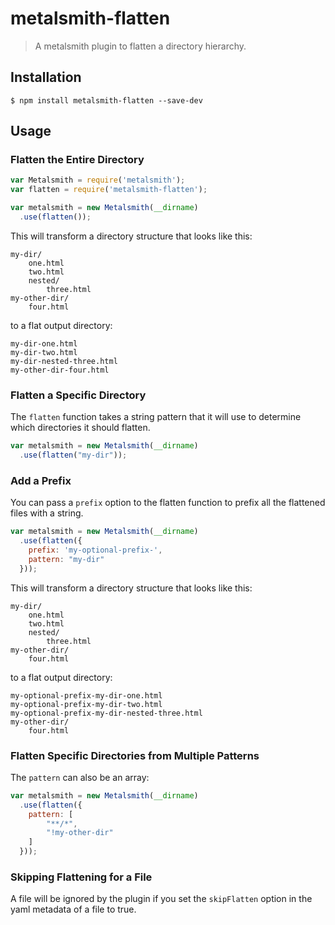 
# metalsmith-flatten

> A metalsmith plugin to flatten a directory hierarchy.

## Installation

    $ npm install metalsmith-flatten --save-dev

## Usage

### Flatten the Entire Directory

```js
var Metalsmith = require('metalsmith');
var flatten = require('metalsmith-flatten');

var metalsmith = new Metalsmith(__dirname)
  .use(flatten());
```

This will transform a directory structure that looks like this:

```
my-dir/
	one.html
	two.html
	nested/
		three.html
my-other-dir/
	four.html
```

to a flat output directory:

```
my-dir-one.html
my-dir-two.html
my-dir-nested-three.html
my-other-dir-four.html
```

### Flatten a Specific Directory

The `flatten` function takes a string pattern that it will use to determine which directories it should flatten.

```js
var metalsmith = new Metalsmith(__dirname)
  .use(flatten("my-dir"));
```

### Add a Prefix

You can pass a `prefix` option to the flatten function to prefix all the flattened files with a string.

```js
var metalsmith = new Metalsmith(__dirname)
  .use(flatten({
    prefix: 'my-optional-prefix-',
	pattern: "my-dir"
  }));
```

This will transform a directory structure that looks like this:

```
my-dir/
	one.html
	two.html
	nested/
		three.html
my-other-dir/
	four.html
```

to a flat output directory:

```
my-optional-prefix-my-dir-one.html
my-optional-prefix-my-dir-two.html
my-optional-prefix-my-dir-nested-three.html
my-other-dir/
	four.html
```

### Flatten Specific Directories from Multiple Patterns

The `pattern` can also be an array:

```js
var metalsmith = new Metalsmith(__dirname)
  .use(flatten({
  	pattern: [
		"**/*",
		"!my-other-dir"
	]
  }));
```

### Skipping Flattening for a File

A file will be ignored by the plugin if you set the `skipFlatten` option in the yaml metadata of a file to true.
